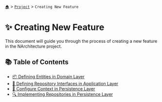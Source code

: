 [`🏠`](../../README.md) > [`Project`](../README.md) > `Creating New Feature`

# ✨ Creating New Feature

This document will guide you through the process of creating a new feature in the NArchitecture project.

## 📚 Table of Contents
- [📦 Defining Entities in Domain Layer](./Defining%20Entities%20in%20Domain%20Layer.md)
- [🔌 Defining Repository Interfaces in Application Layer](./Defining%20Repository%20Interfaces%20in%20Application%20Layer.md)
- [💾 Configure Context in Persistence Layer](./Configure%20Context%20in%20Persistence%20Layer.md)
- [🔍 Implementing Repositories in Persistence Layer](./Implementing%20Repositories%20in%20Persistence%20Layer.md)
